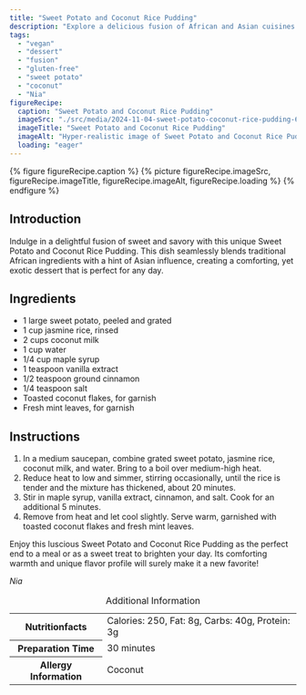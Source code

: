 ```yaml
---
title: "Sweet Potato and Coconut Rice Pudding"
description: "Explore a delicious fusion of African and Asian cuisines with this vegan Sweet Potato and Coconut Rice Pudding. Perfect as a comforting dessert or a unique treat."
tags:
  - "vegan"
  - "dessert"
  - "fusion"
  - "gluten-free"
  - "sweet potato"
  - "coconut"
  - "Nia"
figureRecipe: 
  caption: "Sweet Potato and Coconut Rice Pudding"
  imageSrc: "./src/media/2024-11-04-sweet-potato-coconut-rice-pudding-6116.png"
  imageTitle: "Sweet Potato and Coconut Rice Pudding"
  imageAlt: "Hyper-realistic image of Sweet Potato and Coconut Rice Pudding in a white bowl on a wooden table, topped with toasted coconut and mint, under soft lighting."
  loading: "eager"
---
```


{% figure figureRecipe.caption %}
{% picture figureRecipe.imageSrc, figureRecipe.imageTitle, figureRecipe.imageAlt, figureRecipe.loading %}
{% endfigure %}

## Introduction

Indulge in a delightful fusion of sweet and savory with this unique Sweet Potato and Coconut Rice Pudding. This dish seamlessly blends traditional African ingredients with a hint of Asian influence, creating a comforting, yet exotic dessert that is perfect for any day.

## Ingredients

- 1 large sweet potato, peeled and grated
- 1 cup jasmine rice, rinsed
- 2 cups coconut milk
- 1 cup water
- 1/4 cup maple syrup
- 1 teaspoon vanilla extract
- 1/2 teaspoon ground cinnamon
- 1/4 teaspoon salt
- Toasted coconut flakes, for garnish
- Fresh mint leaves, for garnish

## Instructions

1. In a medium saucepan, combine grated sweet potato, jasmine rice, coconut milk, and water. Bring to a boil over medium-high heat.
2. Reduce heat to low and simmer, stirring occasionally, until the rice is tender and the mixture has thickened, about 20 minutes.
3. Stir in maple syrup, vanilla extract, cinnamon, and salt. Cook for an additional 5 minutes.
4. Remove from heat and let cool slightly. Serve warm, garnished with toasted coconut flakes and fresh mint leaves.

Enjoy this luscious Sweet Potato and Coconut Rice Pudding as the perfect end to a meal or as a sweet treat to brighten your day. Its comforting warmth and unique flavor profile will surely make it a new favorite!

*Nia*

<table><caption class='sr-only'>Additional Information</caption><tr><th>Nutritionfacts</th><td>Calories: 250, Fat: 8g, Carbs: 40g, Protein: 3g&nbsp;</td></tr><tr><th>Preparation Time</th><td>30 minutes&nbsp;</td></tr><tr><th>Allergy Information</th><td>Coconut&nbsp;</td></tr></table>

